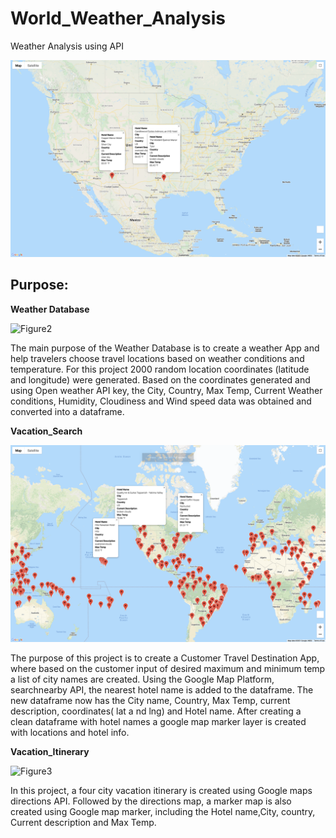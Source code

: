 # World_Weather_Analysis

Weather Analysis using API

![Figure1](Vacation_Itinerary/WeatherPy_travel_map_marker.png)

## Purpose:

**Weather Database**

![Figure2](Dataframescreenshot)

The main purpose of the Weather Database is to create a weather App and help travelers choose travel locations based on weather conditions and temperature. For this project 2000 random location coordinates (latitude and longitude) were generated. Based on the coordinates generated and using Open weather API key, the City, Country, Max Temp, Current Weather conditions, Humidity, Cloudiness and Wind speed data was obtained and converted into a dataframe.

**Vacation_Search**

![Figure3](Vacation_Search/WeatherPy_vacation_map.png)

The purpose of this project is to create a Customer Travel Destination App, where based on the customer input of desired maximum and minimum temp a list of city names are created. Using the Google Map Platform, searchnearby API, the nearest hotel name is added to the dataframe. The new dataframe now has the City name, Country, Max Temp, current description, coordinates( lat a nd lng) and Hotel name. After creating a clean dataframe with hotel names a google map marker layer is created with locations and hotel info.

**Vacation_Itinerary**

![Figure3](directionlayer)

In this project, a four city vacation itinerary is created using Google maps directions API. Followed by the directions map, a marker map is also created using Google map marker, including the Hotel name,City, country, Current description and Max Temp.

